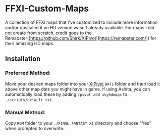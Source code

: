 # FFXI-Custom-Maps
A collection of FFXI maps that I've customized to include more information and/or upscaled if an HD version wasn't already available.  For maps I did not create from scratch, credit goes to the Remapster([https://github.com/Shirk/XIPivot](https://remapster.com/)) for their amazing HD maps.

## Installation
### Preferred Method:
Move your desired maps folder into your [XIPivot](https://github.com/Shirk/XIPivot) `DATs` folder and then load it above other map dats you might have in game.  If using Ashita, you can automatically load these by adding `/pivot add skyhdmaps` to `./scripts/default.txt`.

### Manual Method:
Copy `ROM` folder to your `./FINAL FANTASY XI` directory and choose "Yes" when prompted to overwrite.  

